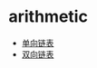 # arithmetic
* [单向链表](https://github.com/Afu0402/notes/tree/master/arithmetic/linkedList/SinglyLinkedList)
* [双向链表](https://github.com/Afu0402/notes/tree/master/arithmetic/linkedList/DoublyLinkedList)